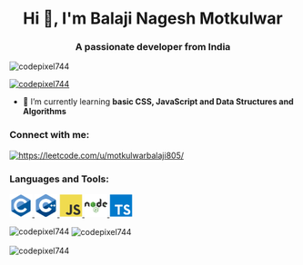 <h1 align="center">Hi 👋, I'm Balaji Nagesh Motkulwar</h1>
<h3 align="center">A passionate developer from India</h3>

<p align="left"> <img src="https://komarev.com/ghpvc/?username=codepixel744&label=Profile%20views&color=0e75b6&style=flat" alt="codepixel744" /> </p>

<p align="left"> <a href="https://github.com/ryo-ma/github-profile-trophy"><img src="https://github-profile-trophy.vercel.app/?username=codepixel744" alt="codepixel744" /></a> </p>

- 🌱 I’m currently learning **basic CSS, JavaScript and Data Structures and Algorithms**

<h3 align="left">Connect with me:</h3>
<p align="left">
<a href="https://www.leetcode.com/https://leetcode.com/u/motkulwarbalaji805/" target="blank"><img align="center" src="https://raw.githubusercontent.com/rahuldkjain/github-profile-readme-generator/master/src/images/icons/Social/leet-code.svg" alt="https://leetcode.com/u/motkulwarbalaji805/" height="30" width="40" /></a>
</p>

<h3 align="left">Languages and Tools:</h3>
<p align="left"> <a href="https://www.cprogramming.com/" target="_blank" rel="noreferrer"> <img src="https://raw.githubusercontent.com/devicons/devicon/master/icons/c/c-original.svg" alt="c" width="40" height="40"/> </a> <a href="https://www.w3schools.com/cpp/" target="_blank" rel="noreferrer"> <img src="https://raw.githubusercontent.com/devicons/devicon/master/icons/cplusplus/cplusplus-original.svg" alt="cplusplus" width="40" height="40"/> </a> <a href="https://developer.mozilla.org/en-US/docs/Web/JavaScript" target="_blank" rel="noreferrer"> <img src="https://raw.githubusercontent.com/devicons/devicon/master/icons/javascript/javascript-original.svg" alt="javascript" width="40" height="40"/> </a> <a href="https://nodejs.org" target="_blank" rel="noreferrer"> <img src="https://raw.githubusercontent.com/devicons/devicon/master/icons/nodejs/nodejs-original-wordmark.svg" alt="nodejs" width="40" height="40"/> </a> <a href="https://www.typescriptlang.org/" target="_blank" rel="noreferrer"> <img src="https://raw.githubusercontent.com/devicons/devicon/master/icons/typescript/typescript-original.svg" alt="typescript" width="40" height="40"/> </a> </p>

<p><img align="left" src="https://github-readme-stats.vercel.app/api/top-langs?username=codepixel744&show_icons=true&locale=en&layout=compact" alt="codepixel744" /></p>

<p>&nbsp;<img align="center" src="https://github-readme-stats.vercel.app/api?username=codepixel744&show_icons=true&locale=en" alt="codepixel744" /></p>

<p><img align="center" src="https://github-readme-streak-stats.herokuapp.com/?user=codepixel744&" alt="codepixel744" /></p>
